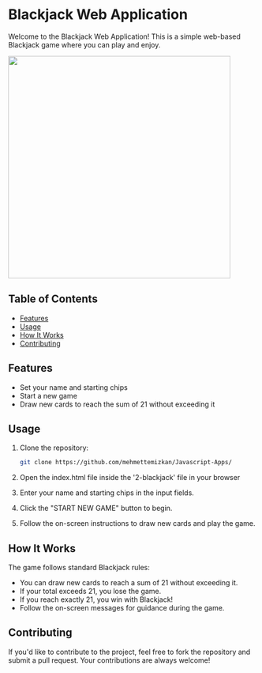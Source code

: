 # Blackjack Web Application

Welcome to the Blackjack Web Application! This is a simple web-based Blackjack game where you can play and enjoy.

<img src="https://github.com/mehmettemizkan/Javascript-Apps/assets/56386597/5eed12a8-ae4f-4357-b80b-5b94c574a07a" height="450px">

## Table of Contents

-   [Features](#features)
-   [Usage](#usage)
-   [How It Works](#how-it-works)
-   [Contributing](#contributing)

## Features

-   Set your name and starting chips
-   Start a new game
-   Draw new cards to reach the sum of 21 without exceeding it

## Usage

1. Clone the repository:

    ```bash
    git clone https://github.com/mehmettemizkan/Javascript-Apps/
    ```

2. Open the index.html file inside the '2-blackjack' file in your browser
3. Enter your name and starting chips in the input fields.
4. Click the "START NEW GAME" button to begin.
5. Follow the on-screen instructions to draw new cards and play the game.

## How It Works

The game follows standard Blackjack rules:

-   You can draw new cards to reach a sum of 21 without exceeding it.
-   If your total exceeds 21, you lose the game.
-   If you reach exactly 21, you win with Blackjack!
-   Follow the on-screen messages for guidance during the game.

## Contributing

If you'd like to contribute to the project, feel free to fork the repository and submit a pull request. Your contributions are always welcome!
